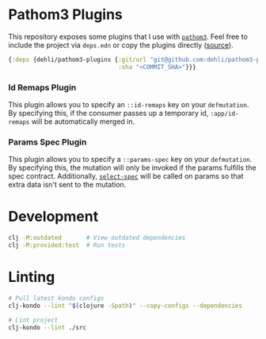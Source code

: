 # Pathom3 Plugins

This repository exposes some plugins that I use with [`pathom3`][pathom3].
Feel free to include the project via `deps.edn` or copy the plugins directly
([source][source]).

``` clojure
{:deps {dehli/pathom3-plugins {:git/url "git@github.com:dehli/pathom3-plugins.git"
                               :sha "<COMMIT_SHA>"}}}
```

### Id Remaps Plugin

This plugin allows you to specify an `::id-remaps` key on your `defmutation`.
By specifying this, if the consumer passes up a temporary id, `:app/id-remaps`
will be automatically merged in.

### Params Spec Plugin

This plugin allows you to specify a `::params-spec` key on your `defmutation`.
By specifying this, the mutation will only be invoked if the params fulfills
the spec contract. Additionally, [`select-spec`][select-spec] will be called
on params so that extra data isn't sent to the mutation.

[pathom3]: https://pathom3.wsscode.com
[select-spec]: https://cljdoc.org/d/metosin/spec-tools/0.10.5/api/spec-tools.core#select-spec
[source]: https://github.com/dehli/pathom3-plugins/blob/main/src/main/dev/dehli/pathom3/plugins.cljc

# Development

```bash
clj -M:outdated       # View outdated dependencies
clj -M:provided:test  # Run tests
```

# Linting

```bash
# Pull latest kondo configs
clj-kondo --lint "$(clojure -Spath)" --copy-configs --dependencies

# Lint project
clj-kondo --lint ./src
```
